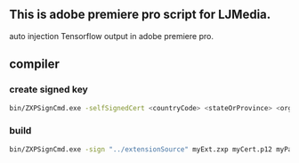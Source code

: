 ## This is adobe premiere pro script for LJMedia.

auto injection Tensorflow output in adobe premiere pro.

## compiler

### create signed key

```bash
bin/ZXPSignCmd.exe -selfSignedCert <countryCode> <stateOrProvince> <organization> <commonName> <password> <outputPath.p12> [options]
```

### build

```bash
bin/ZXPSignCmd.exe -sign "../extensionSource" myExt.zxp myCert.p12 myPassword123
```
